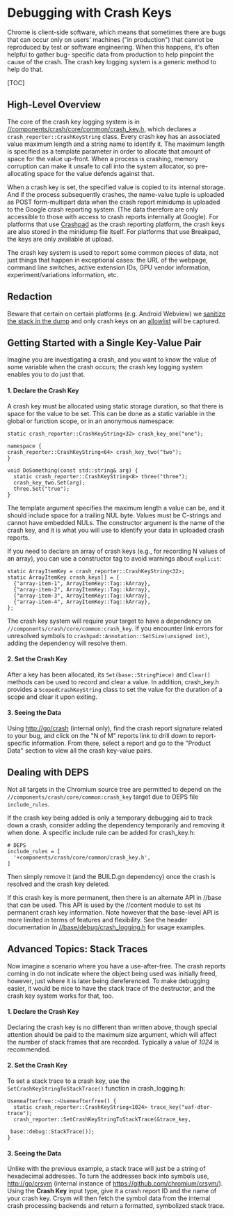 # Debugging with Crash Keys

Chrome is client-side software, which means that sometimes there are bugs that
can occur only on users' machines ("in production") that cannot be reproduced by
test or software engineering. When this happens, it's often helpful to gather bug-
specific data from production to help pinpoint the cause of the crash. The crash
key logging system is a generic method to help do that.

[TOC]

## High-Level Overview

The core of the crash key logging system is in [//components/crash/core/common/crash_key.h](https://cs.chromium.org/chromium/src/components/crash/core/common/crash_key.h),
which declares a `crash_reporter::CrashKeyString` class. Every crash key has
an associated value maximum length and a string name to identify it. The maximum
length is specified as a template parameter in order to allocate that amount of
space for the value up-front. When a process is crashing, memory corruption can
make it unsafe to call into the system allocator, so pre-allocating space for
the value defends against that.

When a crash key is set, the specified value is copied to its internal storage.
And if the process subsequently crashes, the name-value tuple is uploaded as
POST form-multipart data when the crash report minidump is uploaded to the
Google crash reporting system. (The data therefore are only accessible to those
with access to crash reports internally at Google). For platforms that use
[Crashpad](https://crashpad.chromium.org) as the crash reporting platform, the
crash keys are also stored in the minidump file itself. For platforms that use
Breakpad, the keys are only available at upload.

The crash key system is used to report some common pieces of data, not just
things that happen in exceptional cases: the URL of the webpage, command line
switches, active extension IDs, GPU vendor information, experiment/variations
information, etc.

## Redaction

Beware that certain on certain platforms (e.g. Android Webview) we
[sanitize the stack in the dump](https://cs.chromium.org/chromium/src/third_party/crashpad/crashpad/snapshot/sanitized/memory_snapshot_sanitized.h)
and only crash keys on an
[allowlist](https://cs.chromium.org/chromium/src/android_webview/common/crash_reporter/crash_keys.cc)
will be captured.

## Getting Started with a Single Key-Value Pair

Imagine you are investigating a crash, and you want to know the value of some
variable when the crash occurs; the crash key logging system enables you to do
just that.

#### 1. Declare the Crash Key

A crash key must be allocated using static storage duration, so that there is
space for the value to be set. This can be done as a static variable in the
global or function scope, or in an anonymous namespace:

    static crash_reporter::CrashKeyString<32> crash_key_one("one");

    namespace {
    crash_reporter::CrashKeyString<64> crash_key_two("two");
    }

    void DoSomething(const std::string& arg) {
      static crash_reporter::CrashKeyString<8> three("three");
      crash_key_two.Set(arg);
      three.Set("true");
    }

The template argument specifies the maximum length a value can be, and it
should include space for a trailing NUL byte. Values must be C-strings and
cannot have embedded NULs. The constructor argument is the name of the
crash key, and it is what you will use to identify your data in uploaded
crash reports.

If you need to declare an array of crash keys (e.g., for recording N values
of an array), you can use a constructor tag to avoid warnings about `explicit`:

    static ArrayItemKey = crash_reporter::CrashKeyString<32>;
    static ArrayItemKey crash_keys[] = {
      {"array-item-1", ArrayItemKey::Tag::kArray},
      {"array-item-2", ArrayItemKey::Tag::kArray},
      {"array-item-3", ArrayItemKey::Tag::kArray},
      {"array-item-4", ArrayItemKey::Tag::kArray},
    };

The crash key system will require your target to have a dependency on
`//components/crash/core/common:crash_key`. If you encounter link errors for
unresolved symbols to `crashpad::Annotation::SetSize(unsigned int)`, adding
the dependency will resolve them.

#### 2. Set the Crash Key

After a key has been allocated, its `Set(base::StringPiece)` and
`Clear()` methods can be used to record and clear a value. In addition,
crash_key.h provides a `ScopedCrashKeyString` class to set the value for the
duration of a scope and clear it upon exiting.

#### 3. Seeing the Data

Using <http://go/crash> (internal only), find the crash report signature related
to your bug, and click on the "N of M" reports link to drill down to
report-specific information. From there, select a report and go to the
"Product Data" section to view all the crash key-value pairs.

## Dealing with DEPS

Not all targets in the Chromium source tree are permitted to depend on the
`//components/crash/core/common:crash_key` target due to DEPS file
`include_rules`.

If the crash key being added is only a temporary debugging aid to track down a
crash, consider adding the dependency temporarily and removing it when done.
A specific include rule can be added for crash_key.h:

    # DEPS
    include_rules = [
      '+components/crash/core/common/crash_key.h',
    ]

Then simply remove it (and the BUILD.gn dependency) once the crash is resolved
and the crash key deleted.

If this crash key is more permanent, then there is an alternate API in //base
that can be used. This API is used by the //content module to set its permanent
crash key information. Note however that the base-level API is more limited in
terms of features and flexibility. See the header documentation in
[//base/debug/crash_logging.h](https://cs.chromium.org/chromium/src/base/debug/crash_logging.h)
for usage examples.

## Advanced Topics: Stack Traces

Now imagine a scenario where you have a use-after-free. The crash reports coming
in do not indicate where the object being used was initially freed, however,
just where it is later being dereferenced. To make debugging easier, it would be
nice to have the stack trace of the destructor, and the crash key system works
for that, too.

#### 1. Declare the Crash Key

Declaring the crash key is no different than written above, though special
attention should be paid to the maximum size argument, which will affect the
number of stack frames that are recorded. Typically a value of _1024_ is
recommended.

#### 2. Set the Crash Key

To set a stack trace to a crash key, use the `SetCrashKeyStringToStackTrace()`
function in crash_logging.h:

    Usemeafterfree::~Usemeafterfree() {
      static crash_reporter::CrashKeyString<1024> trace_key("uaf-dtor-trace");
      crash_reporter::SetCrashKeyStringToStackTrace(&trace_key,
                                                    base::debug::StackTrace());
    }

#### 3. Seeing the Data

Unlike with the previous example, a stack trace will just be a string of
hexadecimal addresses. To turn the addresses back into symbols use,
<http://go/crsym> (internal instance of <https://github.com/chromium/crsym/>).
Using the **Crash Key** input type, give it a crash report ID and the name of
your crash key. Crsym will then fetch the symbol data from the internal crash
processing backends and return a formatted, symbolized stack trace.
